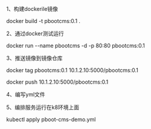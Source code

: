 
1、构建dockerile镜像

docker build -t pbootcms:0.1 .

2、通过docker测试运行

docker run --name pbootcms -d -p 80:80 pbootcms:0.1

3、推送镜像到镜像仓库

docker tag pbootcms:0.1 10.1.2.10:5000/pbootcms:0.1

docker push 10.1.2.10:5000/pbootcms:0.1

4、编写yml文件

5、编排服务运行在k8环境上面

kubectl apply pboot-cms-demo.yml
